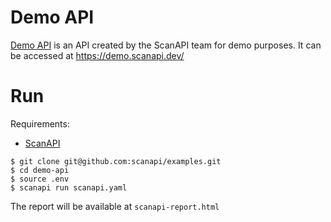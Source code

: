 # Demo API

[Demo API](https://github.com/scanapi/demo-api) is an API created by the ScanAPI team for demo
purposes. It can be accessed at https://demo.scanapi.dev/

# Run

Requirements:

- [ScanAPI](https://pypi.org/project/scanapi/)

```shell
$ git clone git@github.com:scanapi/examples.git
$ cd demo-api
$ source .env
$ scanapi run scanapi.yaml
```

The report will be available at `scanapi-report.html`

